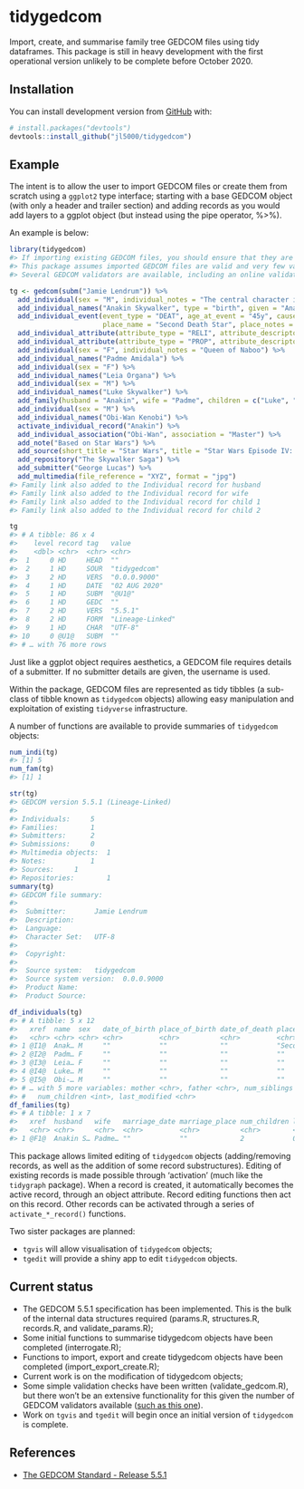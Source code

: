 
<!-- README.md is generated from README.Rmd. Please edit that file -->

# tidygedcom

<!-- badges: start -->

<!-- badges: end -->

Import, create, and summarise family tree GEDCOM files using tidy
dataframes. This package is still in heavy development with the first
operational version unlikely to be complete before October 2020.

## Installation

You can install development version from [GitHub](https://github.com/)
with:

``` r
# install.packages("devtools")
devtools::install_github("jl5000/tidygedcom")
```

## Example

The intent is to allow the user to import GEDCOM files or create them
from scratch using a `ggplot2` type interface; starting with a base
GEDCOM object (with only a header and trailer section) and adding
records as you would add layers to a ggplot object (but instead using
the pipe operator, %\>%).

An example is below:

``` r
library(tidygedcom)
#> If importing existing GEDCOM files, you should ensure that they are error free.
#> This package assumes imported GEDCOM files are valid and very few validation checks are carried out.
#> Several GEDCOM validators are available, including an online validator at http://ged-inline.elasticbeanstalk.com/

tg <- gedcom(subm("Jamie Lendrum")) %>%
  add_individual(sex = "M", individual_notes = "The central character in the Star Wars Skywalker Saga") %>%
  add_individual_names("Anakin Skywalker", type = "birth", given = "Anakin", surname = "Skywalker") %>% 
  add_individual_event(event_type = "DEAT", age_at_event = "45y", cause_of_event = "Killed by son Luke",
                       place_name = "Second Death Star", place_notes = "Orbiting Endor System") %>% 
  add_individual_attribute(attribute_type = "RELI", attribute_descriptor = "Jedi") %>% 
  add_individual_attribute(attribute_type = "PROP", attribute_descriptor = "Lightsaber") %>%
  add_individual(sex = "F", individual_notes = "Queen of Naboo") %>%
  add_individual_names("Padme Amidala") %>% 
  add_individual(sex = "F") %>% 
  add_individual_names("Leia Organa") %>% 
  add_individual(sex = "M") %>%
  add_individual_names("Luke Skywalker") %>% 
  add_family(husband = "Anakin", wife = "Padme", children = c("Luke", "Leia"), submitters = "Jamie") %>%
  add_individual(sex = "M") %>% 
  add_individual_names("Obi-Wan Kenobi") %>% 
  activate_individual_record("Anakin") %>% 
  add_individual_association("Obi-Wan", association = "Master") %>% 
  add_note("Based on Star Wars") %>% 
  add_source(short_title = "Star Wars", title = "Star Wars Episode IV: A New Hope") %>% 
  add_repository("The Skywalker Saga") %>% 
  add_submitter("George Lucas") %>%
  add_multimedia(file_reference = "XYZ", format = "jpg")
#> Family link also added to the Individual record for husband
#> Family link also added to the Individual record for wife
#> Family link also added to the Individual record for child 1
#> Family link also added to the Individual record for child 2

tg
#> # A tibble: 86 x 4
#>    level record tag   value           
#>    <dbl> <chr>  <chr> <chr>           
#>  1     0 HD     HEAD  ""              
#>  2     1 HD     SOUR  "tidygedcom"    
#>  3     2 HD     VERS  "0.0.0.9000"    
#>  4     1 HD     DATE  "02 AUG 2020"   
#>  5     1 HD     SUBM  "@U1@"          
#>  6     1 HD     GEDC  ""              
#>  7     2 HD     VERS  "5.5.1"         
#>  8     2 HD     FORM  "Lineage-Linked"
#>  9     1 HD     CHAR  "UTF-8"         
#> 10     0 @U1@   SUBM  ""              
#> # … with 76 more rows
```

Just like a ggplot object requires aesthetics, a GEDCOM file requires
details of a submitter. If no submitter details are given, the username
is used.

Within the package, GEDCOM files are represented as tidy tibbles (a
sub-class of tibble known as `tidygedcom` objects) allowing easy
manipulation and exploitation of existing `tidyverse` infrastructure.

A number of functions are available to provide summaries of `tidygedcom`
objects:

``` r
num_indi(tg)
#> [1] 5
num_fam(tg)
#> [1] 1

str(tg)
#> GEDCOM version 5.5.1 (Lineage-Linked)
#> 
#> Individuals:     5
#> Families:        1
#> Submitters:      2
#> Submissions:     0
#> Multimedia objects:  1
#> Notes:           1
#> Sources:     1
#> Repositories:        1
summary(tg)
#> GEDCOM file summary: 
#>  
#>  Submitter:       Jamie Lendrum 
#>  Description:          
#>  Language:         
#>  Character Set:   UTF-8 
#>  
#>  Copyright:        
#>  
#>  Source system:   tidygedcom 
#>  Source system version:  0.0.0.9000 
#>  Product Name:         
#>  Product Source:     

df_individuals(tg)
#> # A tibble: 5 x 12
#>   xref  name  sex   date_of_birth place_of_birth date_of_death place_of_death
#>   <chr> <chr> <chr> <chr>         <chr>          <chr>         <chr>         
#> 1 @I1@  Anak… M     ""            ""             ""            "Second Death…
#> 2 @I2@  Padm… F     ""            ""             ""            ""            
#> 3 @I3@  Leia… F     ""            ""             ""            ""            
#> 4 @I4@  Luke… M     ""            ""             ""            ""            
#> 5 @I5@  Obi-… M     ""            ""             ""            ""            
#> # … with 5 more variables: mother <chr>, father <chr>, num_siblings <chr>,
#> #   num_children <int>, last_modified <chr>
df_families(tg)
#> # A tibble: 1 x 7
#>   xref  husband   wife   marriage_date marriage_place num_children last_modified
#>   <chr> <chr>     <chr>  <chr>         <chr>          <chr>        <chr>        
#> 1 @F1@  Anakin S… Padme… ""            ""             2            02 AUG 2020
```

This package allows limited editing of `tidygedcom` objects
(adding/removing records, as well as the addition of some record
substructures). Editing of existing records is made possible through
‘activation’ (much like the `tidygraph` package). When a record is
created, it automatically becomes the active record, through an object
attribute. Record editing functions then act on this record. Other
records can be activated through a series of `activate_*_record()`
functions.

Two sister packages are planned:

  - `tgvis` will allow visualisation of `tidygedcom` objects;
  - `tgedit` will provide a shiny app to edit `tidygedcom` objects.

## Current status

  - The GEDCOM 5.5.1 specification has been implemented. This is the
    bulk of the internal data structures required (params.R,
    structures.R, records.R, and validate\_params.R);
  - Some initial functions to summarise tidygedcom objects have been
    completed (interrogate.R);
  - Functions to import, export and create tidygedcom objects have been
    completed (import\_export\_create.R);
  - Current work is on the modification of tidygedcom objects;
  - Some simple validation checks have been written
    (validate\_gedcom.R), but there won’t be an extensive functionality
    for this given the number of GEDCOM validators available ([such as
    this one](http://ged-inline.elasticbeanstalk.com/validate)).
  - Work on `tgvis` and `tgedit` will begin once an initial version of
    `tidygedcom` is complete.

## References

  - [The GEDCOM Standard -
    Release 5.5.1](https://edge.fscdn.org/assets/img/documents/ged551-5bac5e57fe88dd37df0e153d9c515335.pdf)
